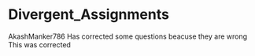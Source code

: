 # Divergent_Assignments

AkashManker786 Has corrected some questions beacuse they are wrong
This was corrected
